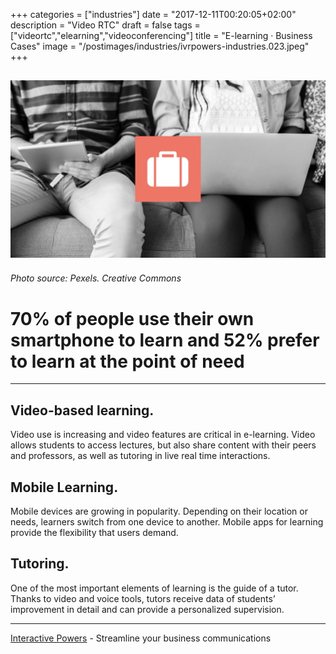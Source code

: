 +++
categories = ["industries"]
date = "2017-12-11T00:20:05+02:00"
description = "Video RTC"
draft = false
tags = ["videortc","elearning","videoconferencing"]
title = "E-learning · Business Cases"
image = "/postimages/industries/ivrpowers-industries.023.jpeg"
+++

![children with computers](/postimages/industries/ivrpowers-industries.023.jpeg)
-----------
###### Photo source: Pexels. Creative Commons


# 70% of people use their own smartphone to learn and 52% prefer to learn at the point of need
---


## Video-based learning.
Video use is increasing and video features are critical in e-learning. Video allows students to access lectures, but also share content with their peers and professors, as well as tutoring in live real time interactions.

## Mobile Learning.
Mobile devices are growing in popularity. Depending on their location or needs, learners switch from one device to another. Mobile apps for learning provide the flexibility that users demand.

## Tutoring.
One of the most important elements of learning is the guide of a tutor. Thanks to video and voice tools, tutors receive data of students’ improvement in detail and can provide a personalized supervision.


---
[Interactive Powers](http://www.ivrpowers.com/) - Streamline your business communications


